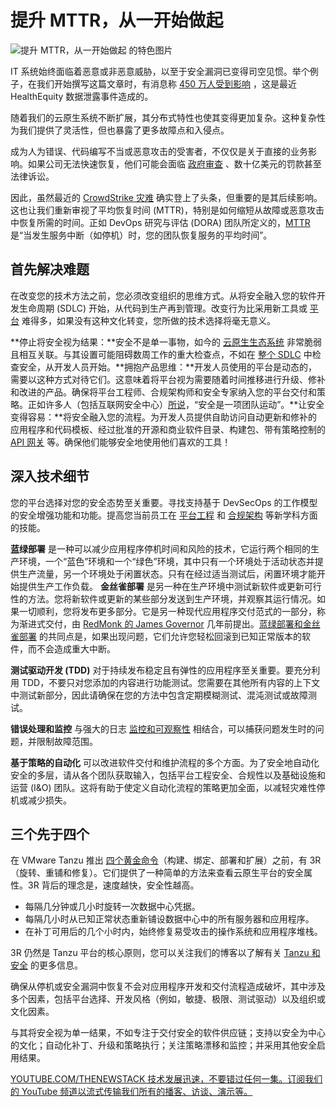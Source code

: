 # 提升 MTTR，从一开始做起

![提升 MTTR，从一开始做起 的特色图片](https://cdn.thenewstack.io/media/2024/08/02dc7353-improve-mttr-start-at-beginning-1024x576.jpg)

IT 系统始终面临着恶意或非恶意威胁，以至于安全漏洞已变得司空见惯。举个例子，在我们开始撰写这篇文章时，有消息称 [450 万人受到影响](https://www.darkreading.com/cloud-security/cyberattackers-accessed-healthequity-customer-info-third-party) ，这是最近 HealthEquity 数据泄露事件造成的。

随着我们的云原生系统不断扩展，其分布式特性也使其变得更加复杂。这种复杂性为我们提供了灵活性，但也暴露了更多故障点和入侵点。

成为人为错误、代码编写不当或恶意攻击的受害者，不仅仅是关于直接的业务影响。如果公司无法快速恢复，他们可能会面临 [政府审查](https://apnews.com/article/technology-outage-delta-air-lines-delays-7361e641fe2c656d7fba06e4a0424c6a) 、数十亿美元的罚款甚至法律诉讼。

因此，虽然最近的 [CrowdStrike 灾难](https://thenewstack.io/7-urgent-lessons-from-the-crowdstrike-disaster/) 确实登上了头条，但重要的是其后续影响。这也让我们重新审视了平均恢复时间 (MTTR)，特别是如何缩短从故障或恶意攻击中恢复所需的时间。正如 DevOps 研究与评估 (DORA) 团队所定义的，[MTTR](https://dorametrics.org/how-to-calculate-dora-metrics/) 是“当发生服务中断（如停机）时，您的团队恢复服务的平均时间”。

## 首先解决难题

在改变您的技术方法之前，您必须改变组织的思维方式。从将安全融入您的软件开发生命周期 (SDLC) 开始，从代码到生产再到管理。改变行为比采用新工具或 [平台](https://thenewstack.io/cloud-native-app-platforms-new-research-shows-struggles-and-hope) 难得多，如果没有这种文化转变，您所做的技术选择将毫无意义。

**停止将安全视为结果：**安全不是单一事物，如今的 [云原生生态系统](https://thenewstack.io/are-custom-cloud-native-stacks-worth-the-security-tradeoffs) 非常脆弱且相互关联。与其设置可能阻碍数周工作的重大检查点，不如在 [整个 SDLC](https://thenewstack.io/dont-shift-security-left-integrate-it-everywhere) 中检查安全，从开发人员开始。**拥抱产品思维：**开发人员使用的平台是动态的，需要以这种方式对待它们。这意味着将平台视为需要随着时间推移进行升级、修补和改进的产品。确保将平台工程师、合规架构师和安全专家纳入您的平台交付和策略。正如许多人（包括互联网安全中心）[所说](https://www.cisecurity.org/insights/blog/cybersecurity-is-a-team-sport)，“安全是一项团队运动”。**让安全变得容易：**将安全融入您的流程。为开发人员提供自助访问自动更新和修补的应用程序和代码模板、经过批准的开源和商业软件目录、构建包、带有策略控制的 [API 网关](https://roadmap.sh/best-practices/api-security) 等。确保他们能够安全地使用他们喜欢的工具！

## 深入技术细节

您的平台选择对您的安全态势至关重要。寻找支持基于 DevSecOps 的工作模型的安全增强功能和功能。提高您当前员工在 [平台工程](https://thenewstack.io/platform-engineering/) 和 [合规架构](https://tanzu.vmware.com/content/blog/modern-compliance-architect-what-it-is-and-why-you-need-one#:~:text=A%20Tanzu%20Labs%20Modern%20Compliance,to%20regulatory%20and%20industry%20requirements.) 等新学科方面的技能。

**蓝绿部署** 是一种可以减少应用程序停机时间和风险的技术，它运行两个相同的生产环境，一个“蓝色”环境和一个“绿色”环境，其中只有一个环境处于活动状态并提供生产流量，另一个环境处于闲置状态。只有在经过适当测试后，闲置环境才能开始提供生产工作负载。
**金丝雀部署** 是另一种在生产环境中测试新软件或更新可行性的方法。您将新软件或更新的某些部分发送到生产环境，并观察其运行情况。如果一切顺利，您将发布更多部分。它是另一种现代应用程序交付范式的一部分，称为渐进式交付，由 [RedMonk 的 James Governor](https://redmonk.com/team/james-governor/) 几年前提出。[蓝绿部署和金丝雀部署](https://thenewstack.io/primer-blue-green-deployments-and-canary-releases/) 的共同点是，如果出现问题，它们允许您轻松回滚到已知正常版本的软件，而不会造成重大中断。

**测试驱动开发 (TDD)** 对于持续发布稳定且有弹性的应用程序至关重要。要充分利用 TDD，不要只对您添加的内容进行功能测试。您需要在其他所有内容的上下文中测试新部分，因此请确保在您的方法中包含定期模糊测试、混沌测试或故障测试。

**错误处理和监控** 与强大的日志 [监控和可观察性](https://thenewstack.io/monitoring-vs-observability-whats-the-difference/) 相结合，可以捕获问题发生时的问题，并限制故障范围。

**基于策略的自动化** 可以改进软件交付和维护流程的多个方面。为了安全地自动化安全的多层，请从各个团队获取输入，包括平台工程安全、合规性以及基础设施和运营 (I&O) 团队。这将有助于使定义自动化流程的策略更加全面，以减轻灾难性停机或减少损失。

## 三个先于四个

在 VMware Tanzu 推出 [四个黄金命令](https://tanzu.vmware.com/content/blog/introducing-vmware-tanzu-platform)（构建、绑定、部署和扩展）之前，有 3R（旋转、重铺和修复）。它们提供了一种简单的方法来查看云原生平台的安全属性。3R 背后的理念是，速度越快，安全性越高。

- 每隔几分钟或几小时旋转一次数据中心凭据。
- 每隔几小时从已知正常状态重新铺设数据中心中的所有服务器和应用程序。
- 在补丁可用后的几个小时内，始终修复易受攻击的操作系统和应用程序堆栈。

3R 仍然是 Tanzu 平台的核心原则，您可以关注我们的博客以了解有关 [Tanzu 和安全](https://tanzu.vmware.com/content/vmware-tanzu-and-security) 的更多信息。

确保从停机或安全漏洞中恢复不会对应用程序开发和交付流程造成破坏，其中涉及多个因素，包括平台选择、开发风格（例如，敏捷、极限、测试驱动）以及组织或文化因素。

与其将安全视为单一结果，不如专注于交付安全的软件供应链；支持以安全为中心的文化；自动化补丁、升级和策略执行；关注策略漂移和监控；并采用其他安全启用结果。

[
YOUTUBE.COM/THENEWSTACK
技术发展迅速，不要错过任何一集。订阅我们的 YouTube
频道以流式传输我们所有的播客、访谈、演示等。
](https://youtube.com/thenewstack?sub_confirmation=1)